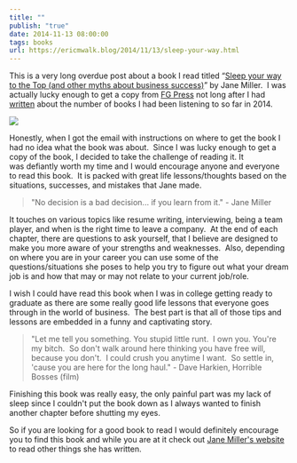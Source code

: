 ```yaml
---
title: ""
publish: "true"
date: 2014-11-13 08:00:00
tags: books
url: https://ericmwalk.blog/2014/11/13/sleep-your-way.html
---
```


This is a very long overdue post about a book I read titled “<a href="https://www.amazon.com/Sleep-Your-Way-Top-business-ebook/dp/B01JPOHNJC/">Sleep your way to the Top (and other myths about business success)</a>” by Jane Miller.  I was actually lucky enough to get a copy from <a href="http://fgpress.com/">FG Press</a> not long after I had <a title="Books, Books, and more Books" href="https://ericmwalk.blog/2014/06/13/books-books-and.html">written</a> about the number of books I had been listening to so far in 2014.

![](https://ericmwalk.blog/uploads/2021/90a39628fe.jpg)

Honestly, when I got the email with instructions on where to get the book I had no idea what the book was about.  Since I was lucky enough to get a copy of the book, I decided to take the challenge of reading it. It was defiantly worth my time and I would encourage anyone and everyone to read this book.  It is packed with great life lessons/thoughts based on the situations, successes, and mistakes that Jane made.

>"No decision is a bad decision... if you learn from it." - Jane Miller

It touches on various topics like resume writing, interviewing, being a team player, and when is the right time to leave a company.  At the end of each chapter, there are questions to ask yourself, that I believe are designed to make you more aware of your strengths and weaknesses.  Also, depending on where you are in your career you can use some of the questions/situations she poses to help you try to figure out what your dream job is and how that may or may not relate to your current job/role.

I wish I could have read this book when I was in college getting ready to graduate as there are some really good life lessons that everyone goes through in the world of business.  The best part is that all of those tips and lessons are embedded in a funny and captivating story.

>"Let me tell you something. You stupid little runt.  I own you. You're my bitch.  So don't walk around here thinking you have free will, because you don't.  I could crush you anytime I want.  So settle in, 'cause you are here for the long haul." - Dave Harkien, Horrible Bosses (film)

Finishing this book was really easy, the only painful part was my lack of sleep since I couldn't put the book down as I always wanted to finish another chapter before shutting my eyes.

So if you are looking for a good book to read I would definitely encourage you to find this book and while you are at it check out <a href="https://janemiller.com//">Jane Miller's website</a> to read other things she has written.